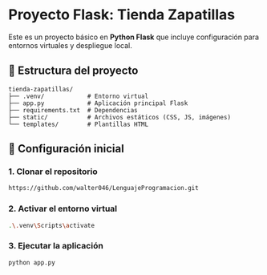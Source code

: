 # **Proyecto Flask: Tienda Zapatillas**  

Este es un proyecto básico en **Python Flask** que incluye configuración para entornos virtuales y despliegue local.  


## **📂 Estructura del proyecto**

```text
tienda-zapatillas/
├── .venv/            # Entorno virtual
├── app.py            # Aplicación principal Flask
├── requirements.txt  # Dependencias
├── static/           # Archivos estáticos (CSS, JS, imágenes)
└── templates/        # Plantillas HTML
```

## **🚀 Configuración inicial**  

### **1. Clonar el repositorio**
```bash
https://github.com/walter046/LenguajeProgramacion.git
```

### **2. Activar el entorno virtual**
```bash
.\.venv\Scripts\activate
```

### **3. Ejecutar la aplicación**
```bash
python app.py
```
